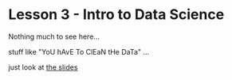 # Lesson 3 - Intro to Data Science

Nothing much to see here...

stuff like "YoU hAvE To ClEaN tHe DaTa" ...

just look at [the slides](../lecture_material/04%20-%20Intro%20to%20DS.pdf)

